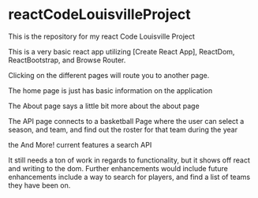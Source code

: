 # reactCodeLouisvilleProject
This is the repository for my react Code Louisville Project

This is a very basic react app utilizing [Create React App], ReactDom, ReactBootstrap, and Browse Router.  

Clicking on the different pages will route you to another page.

The home page is just has basic information on the application

The About page says a little bit more about the about page

The API page connects to a basketball Page where the user can select a season, and team, and find out the roster for that team during the year

the And More! current features a search API

It still needs a ton of work in regards to functionality, but it shows off react and writing to the dom.  Further enhancements would include future enhancements include a way to search for players, and find a list of teams they have been on.


